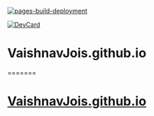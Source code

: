 [![pages-build-deployment](https://github.com/VaishnavJois/VaishnavJois.github.io/actions/workflows/pages/pages-build-deployment/badge.svg?branch=live)](https://github.com/VaishnavJois/VaishnavJois.github.io/actions/workflows/pages/pages-build-deployment)


[![DevCard](https://github.com/VaishnavJois/VaishnavJois.github.io/actions/workflows/integration.yml/badge.svg)](https://github.com/VaishnavJois/VaishnavJois.github.io/actions/workflows/integration.yml)


# VaishnavJois.github.io
=======
# <a href="https://vaishnavjois.github.io">VaishnavJois.github.io</a>

